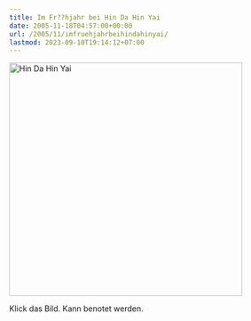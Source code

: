 ```yaml
---
title: Im Fr??hjahr bei Hin Da Hin Yai
date: 2005-11-18T04:57:00+00:00
url: /2005/11/imfruehjahrbeihindahinyai/
lastmod: 2023-09-10T19:14:12+07:00
---
```

[<img width="420" src="//static.flickr.com/33/64447100_b4da095005.jpg" alt="Hin Da Hin Yai" />][1]

Klick das Bild. Kann benotet werden.

 [1]: http://www.flickr.com/photos/schreibblogade/64447100/ "Hin Da Hin Yai"
